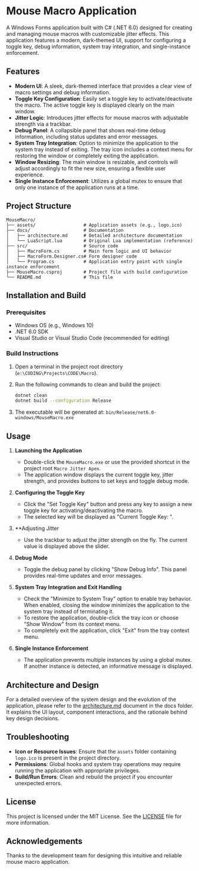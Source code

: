 # Mouse Macro Application

A Windows Forms application built with C# (.NET 6.0) designed for creating and managing mouse macros with customizable jitter effects. This application features a modern, dark-themed UI, support for configuring a toggle key, debug information, system tray integration, and single-instance enforcement.

## Features

- **Modern UI**: A sleek, dark-themed interface that provides a clear view of macro settings and debug information.
- **Toggle Key Configuration**: Easily set a toggle key to activate/deactivate the macro. The active toggle key is displayed clearly on the main window.
- **Jitter Logic**: Introduces jitter effects for mouse macros with adjustable strength via a trackbar.
- **Debug Panel**: A collapsible panel that shows real-time debug information, including status updates and error messages.
- **System Tray Integration**: Option to minimize the application to the system tray instead of exiting. The tray icon includes a context menu for restoring the window or completely exiting the application.
- **Window Resizing**: The main window is resizable, and controls will adjust accordingly to fit the new size, ensuring a flexible user experience.
- **Single Instance Enforcement**: Utilizes a global mutex to ensure that only one instance of the application runs at a time.

## Project Structure

```
MouseMacro/
├── assets/                  # Application assets (e.g., logo.ico)
├── docs/                    # Documentation
│   ├── architecture.md      # Detailed architecture documentation
│   └── LuaScript.lua        # Original Lua implementation (reference)
├── src/                     # Source code
│   ├── MacroForm.cs         # Main form logic and UI behavior
│   ├── MacroForm.Designer.cs# Form designer code
│   └── Program.cs           # Application entry point with single instance enforcement
├── MouseMacro.csproj        # Project file with build configuration
└── README.md                # This file
```

## Installation and Build

### Prerequisites

- Windows OS (e.g., Windows 10)
- .NET 6.0 SDK
- Visual Studio or Visual Studio Code (recommended for editing)

### Build Instructions

1. Open a terminal in the project root directory (`e:\CODING\Projects\CODE\Macro`).
2. Run the following commands to clean and build the project:

   ```bash
   dotnet clean
   dotnet build --configuration Release
   ```

3. The executable will be generated at:
   `bin/Release/net6.0-windows/MouseMacro.exe`

## Usage

1. **Launching the Application**
   - Double-click the `MouseMacro.exe` or use the provided shortcut in the project root `Macro Jitter Apex`.
   - The application window displays the current toggle key, jitter strength, and provides buttons to set keys and toggle debug mode.

2. **Configuring the Toggle Key**
   - Click the "Set Toggle Key" button and press any key to assign a new toggle key for activating/deactivating the macro.
   - The selected key will be displayed as "Current Toggle Key: <Key>".

3. **Adjusting Jitter
   - Use the trackbar to adjust the jitter strength on the fly. The current value is displayed above the slider.

4. **Debug Mode**
   - Toggle the debug panel by clicking "Show Debug Info". This panel provides real-time updates and error messages.

5. **System Tray Integration and Exit Handling**
   - Check the "Minimize to System Tray" option to enable tray behavior. When enabled, closing the window minimizes the application to the system tray instead of terminating it.
   - To restore the application, double-click the tray icon or choose "Show Window" from its context menu.
   - To completely exit the application, click "Exit" from the tray context menu.

6. **Single Instance Enforcement**
   - The application prevents multiple instances by using a global mutex. If another instance is detected, an informative message is displayed.

## Architecture and Design

For a detailed overview of the system design and the evolution of the application, please refer to the [architecture.md](docs/architecture.md) document in the docs folder. It explains the UI layout, component interactions, and the rationale behind key design decisions.

## Troubleshooting

- **Icon or Resource Issues**: Ensure that the `assets` folder containing `logo.ico` is present in the project directory.
- **Permissions**: Global hooks and system tray operations may require running the application with appropriate privileges.
- **Build/Run Errors**: Clean and rebuild the project if you encounter unexpected errors.

## License

This project is licensed under the MIT License. See the [LICENSE](LICENSE) file for more information.

## Acknowledgements

Thanks to the development team for designing this intuitive and reliable mouse macro application.
